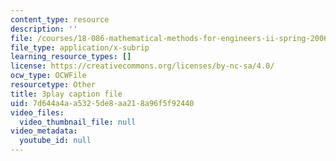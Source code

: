 ```yaml
---
content_type: resource
description: ''
file: /courses/18-086-mathematical-methods-for-engineers-ii-spring-2006/7d644a4aa5325de8aa218a96f5f92440_zha1744fTRs.vtt
file_type: application/x-subrip
learning_resource_types: []
license: https://creativecommons.org/licenses/by-nc-sa/4.0/
ocw_type: OCWFile
resourcetype: Other
title: 3play caption file
uid: 7d644a4a-a532-5de8-aa21-8a96f5f92440
video_files:
  video_thumbnail_file: null
video_metadata:
  youtube_id: null
---
```

